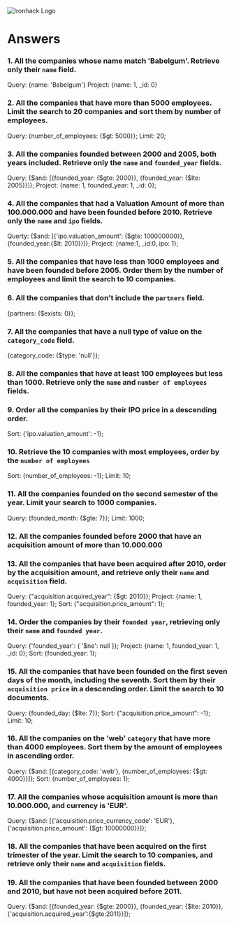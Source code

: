 ![Ironhack Logo](https://i.imgur.com/1QgrNNw.png)

# Answers

### 1. All the companies whose name match 'Babelgum'. Retrieve only their `name` field.

<!-- Your Code Goes Here -->
Query: {name: 'Babelgum'}
Project: {name: 1, _id: 0}

### 2. All the companies that have more than 5000 employees. Limit the search to 20 companies and sort them by **number of employees**.

<!-- Your Code Goes Here -->
Query: {number_of_employees: {$gt: 5000}};
Limit: 20;

### 3. All the companies founded between 2000 and 2005, both years included. Retrieve only the `name` and `founded_year` fields.

<!-- Your Code Goes Here -->
Query: {$and: [{founded_year: {$gte: 2000}}, {founded_year: {$lte: 2005}}]};
Project: {name: 1, founded_year: 1, _id: 0};


### 4. All the companies that had a Valuation Amount of more than 100.000.000 and have been founded before 2010. Retrieve only the `name` and `ipo` fields.

<!-- Your Code Goes Here -->
Querty: {$and: [{'ipo.valuation_amount': {$gte: 100000000}}, {founded_year:{$lt: 2010}}]};
Project: {name:1, _id:0, ipo: 1};

### 5. All the companies that have less than 1000 employees and have been founded before 2005. Order them by the number of employees and limit the search to 10 companies.

<!-- Your Code Goes Here -->

### 6. All the companies that don't include the `partners` field.

<!-- Your Code Goes Here -->
{partners: {$exists: 0}};

### 7. All the companies that have a null type of value on the `category_code` field.

<!-- Your Code Goes Here -->
{category_code: {$type: 'null'}};

### 8. All the companies that have at least 100 employees but less than 1000. Retrieve only the `name` and `number of employees` fields.

<!-- Your Code Goes Here -->

### 9. Order all the companies by their IPO price in a descending order.

<!-- Your Code Goes Here -->
Sort: {'ipo.valuation_amount': -1};

### 10. Retrieve the 10 companies with most employees, order by the `number of employees`

<!-- Your Code Goes Here -->
Sort: {number_of_employees: -1};
Limit: 10;

### 11. All the companies founded on the second semester of the year. Limit your search to 1000 companies.

<!-- Your Code Goes Here -->
Query: {founded_month: {$gte: 7}};
Limit: 1000;

### 12. All the companies founded before 2000 that have an acquisition amount of more than 10.000.000

<!-- Your Code Goes Here -->

### 13. All the companies that have been acquired after 2010, order by the acquisition amount, and retrieve only their `name` and `acquisition` field.

<!-- Your Code Goes Here -->
Query: {"acquisition.acquired_year": {$gt: 2010}};
Project: {name: 1, founded_year: 1};
Sort: {"acquisition.price_amount": 1};


### 14. Order the companies by their `founded year`, retrieving only their `name` and `founded year`.

<!-- Your Code Goes Here -->
Query: {'founded_year': { '$ne': null }};
Project: {name: 1, founded_year: 1, _id: 0};
Sort: {founded_year: 1};

### 15. All the companies that have been founded on the first seven days of the month, including the seventh. Sort them by their `acquisition price` in a descending order. Limit the search to 10 documents.

<!-- Your Code Goes Here -->
Query: {founded_day: {$lte: 7}};
Sort: {"acquisition.price_amount": -1};
Limit: 10;

### 16. All the companies on the 'web' `category` that have more than 4000 employees. Sort them by the amount of employees in ascending order.

<!-- Your Code Goes Here -->
Query: {$and: [{category_code: 'web'}, {number_of_employees: {$gt: 4000}}]};
Sort: {number_of_employees: 1};

### 17. All the companies whose acquisition amount is more than 10.000.000, and currency is 'EUR'.

<!-- Your Code Goes Here -->
Query: {$and: [{'acquisition.price_currency_code': 'EUR'}, {'acquisition.price_amount': {$gt: 10000000}}]}; 

### 18. All the companies that have been acquired on the first trimester of the year. Limit the search to 10 companies, and retrieve only their `name` and `acquisition` fields.

<!-- Your Code Goes Here -->

### 19. All the companies that have been founded between 2000 and 2010, but have not been acquired before 2011.

<!-- Your Code Goes Here -->
Query: {$and: [{founded_year: {$gte: 2000}}, {founded_year: {$lte: 2010}}, {'acquisition.acquired_year':{$gte:2011}}]};